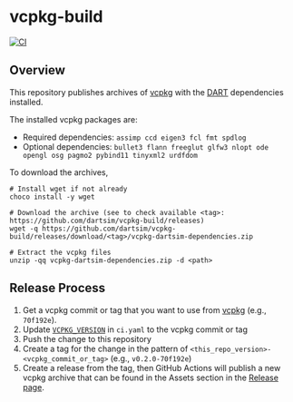 # vcpkg-build

[![CI](https://github.com/dartsim/vcpkg-build/workflows/CI/badge.svg)](https://github.com/dartsim/vcpkg-build/actions)

## Overview

This repository publishes archives of [vcpkg] with the [DART] dependencies installed.

The installed vcpkg packages are:

- Required dependencies: `assimp ccd eigen3 fcl fmt spdlog`
- Optional dependencies: `bullet3 flann freeglut glfw3 nlopt ode opengl osg pagmo2 pybind11 tinyxml2 urdfdom`

To download the archives,

```shell
# Install wget if not already
choco install -y wget

# Download the archive (see to check available <tag>: https://github.com/dartsim/vcpkg-build/releases)
wget -q https://github.com/dartsim/vcpkg-build/releases/download/<tag>/vcpkg-dartsim-dependencies.zip

# Extract the vcpkg files
unzip -qq vcpkg-dartsim-dependencies.zip -d <path>
```

## Release Process

1. Get a vcpkg commit or tag that you want to use from [vcpkg] (e.g., `70f192e`).
1. Update [`VCPKG_VERSION`](https://github.com/dartsim/vcpkg-build/blob/9525f91281fb0151939eaa9ebd0eb6182f230474/.github/workflows/ci.yml#L18) in `ci.yaml` to the vcpkg commit or tag
1. Push the change to this repository
1. Create a tag for the change in the pattern of `<this_repo_version>-<vcpkg_commit_or_tag>` (e.g., `v0.2.0-70f192e`)
1. Create a release from the tag, then GitHub Actions will publish a new vcpkg archive that can be found in the Assets section in the [Release page](https://github.com/dartsim/vcpkg-build/releases).

[dart]: https://github.com/dartsim/dart
[vcpkg]: https://github.com/microsoft/vcpkg

